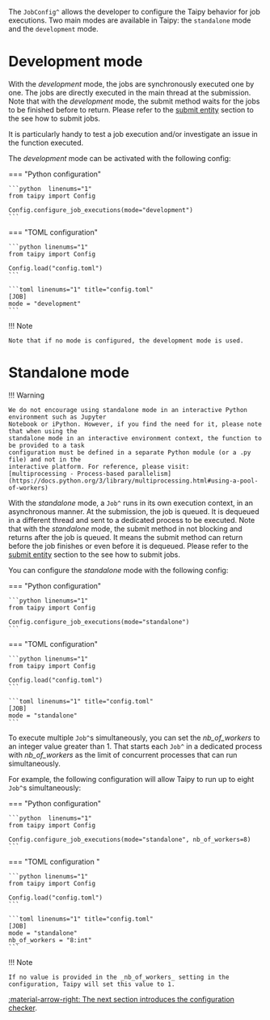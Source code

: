 The `JobConfig^` allows the developer to configure the Taipy behavior for job executions. Two main modes are
available in Taipy: the `standalone` mode and the `development` mode.


# Development mode

With the _development_ mode, the jobs are synchronously executed one by one. The jobs are directly executed
in the main thread at the submission. Note that with the _development_ mode, the submit method waits for the
jobs to be finished before to return. Please refer to the
[submit entity](../entities/orchestrating-and-job-execution.md#submit-a-scenario-pipeline-or-task) section to
the see how to submit jobs.

It is particularly handy to test a job execution and/or investigate an issue in the function
executed.

The _development_ mode can be activated with the following config:

=== "Python configuration"

    ```python  linenums="1"
    from taipy import Config

    Config.configure_job_executions(mode="development")
    ```

=== "TOML configuration"

    ```python linenums="1"
    from taipy import Config

    Config.load("config.toml")
    ```

    ```toml linenums="1" title="config.toml"
    [JOB]
    mode = "development"
    ```

!!! Note

    Note that if no mode is configured, the development mode is used.

# Standalone mode

!!! Warning

    We do not encourage using standalone mode in an interactive Python environment such as Jupyter
    Notebook or iPython. However, if you find the need for it, please note that when using the
    standalone mode in an interactive environment context, the function to be provided to a task
    configuration must be defined in a separate Python module (or a .py file) and not in the
    interactive platform. For reference, please visit:
    [multiprocessing - Process-based parallelism](https://docs.python.org/3/library/multiprocessing.html#using-a-pool-of-workers)

With the _standalone_ mode, a `Job^` runs in its own execution context, in an asynchronous manner.
At the submission, the job is queued. It is dequeued in a different thread and sent to a dedicated process to be
executed.
Note that with the _standalone_ mode, the submit method in not blocking and returns after the job is queued.
It means the submit method can return before the job finishes or even before it is dequeued. Please refer to
the [submit entity](../entities/orchestrating-and-job-execution.md#submit-a-scenario-pipeline-or-task) section
to the see how to submit jobs.

You can configure the _standalone_ mode with the following config:

=== "Python configuration"

    ```python linenums="1"
    from taipy import Config

    Config.configure_job_executions(mode="standalone")
    ```

=== "TOML configuration"

    ```python linenums="1"
    from taipy import Config

    Config.load("config.toml")
    ```

    ```toml linenums="1" title="config.toml"
    [JOB]
    mode = "standalone"
    ```

To execute multiple `Job^`s simultaneously, you can set the _nb_of_workers_ to an integer value greater
than 1. That starts each `Job^` in a dedicated process with _nb_of_workers_ as the limit of concurrent
processes that can run simultaneously.

For example, the following configuration will allow Taipy to run up to eight `Job^`s simultaneously:

=== "Python configuration"

    ```python  linenums="1"
    from taipy import Config

    Config.configure_job_executions(mode="standalone", nb_of_workers=8)
    ```

=== "TOML configuration "

    ```python linenums="1"
    from taipy import Config

    Config.load("config.toml")
    ```

    ```toml linenums="1" title="config.toml"
    [JOB]
    mode = "standalone"
    nb_of_workers = "8:int"
    ```

!!! Note

    If no value is provided in the _nb_of_workers_ setting in the configuration, Taipy will set this value to 1.

[:material-arrow-right: The next section introduces the configuration checker](config-checker.md).
